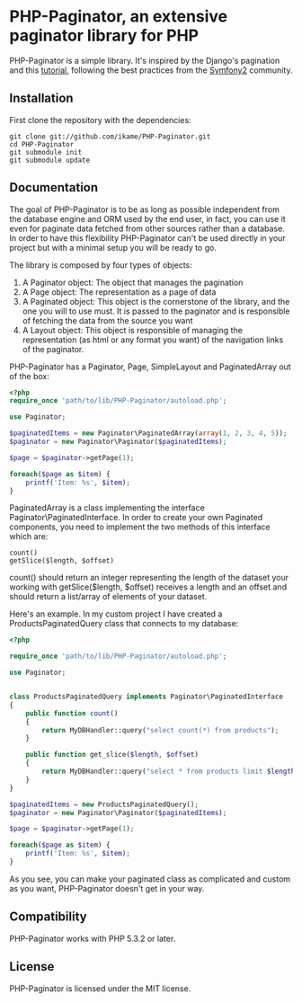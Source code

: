 # PHP-Paginator, an extensive paginator library for PHP

PHP-Paginator is a simple library. It's inspired by the Django's pagination and this [tutorial][2], following the best practices from the [Symfony2][1] community.

## Installation

First clone the repository with the dependencies:

```
git clone git://github.com/ikame/PHP-Paginator.git
cd PHP-Paginator
git submodule init
git submodule update
```

## Documentation

The goal of PHP-Paginator is to be as long as possible independent from the database
engine and ORM used by the end user, in fact, you can use it even for paginate data
fetched from other sources rather than a database.
In order to have this flexibility PHP-Paginator can't be used directly in your project
but with a minimal setup you will be ready to go.

The library is composed by four types of objects:

1. A Paginator object: The object that manages the pagination
2. A Page object: The representation as a page of data
3. A Paginated object: This object is the cornerstone of the library, and the one
you will to use must. It is passed to the paginator and is responsible
of fetching the data from the source you want
4. A Layout object: This object is responsible of managing the representation (as
html or any format you want) of the navigation links of the paginator.

PHP-Paginator has a Paginator, Page, SimpleLayout and PaginatedArray out of the box:

```php
<?php
require_once 'path/to/lib/PHP-Paginator/autoload.php';

use Paginator;

$paginatedItems = new Paginator\PaginatedArray(array(1, 2, 3, 4, 5));
$paginator = new Paginator\Paginator($paginatedItems);

$page = $paginator->getPage(1);

foreach($page as $item) {
	printf('Item: %s', $item);
}
```

PaginatedArray is a class implementing the interface Paginator\PaginatedInterface. In order to create your own Paginated components, you need to implement the two methods of this interface which are:

	count()
	getSlice($length, $offset)

count() should return an integer representing the length of the dataset your working with
getSlice($length, $offset) receives a length and an offset and should return a list/array of elements of your dataset.

Here's an example. In my custom project I have created a ProductsPaginatedQuery class that connects to my database:

```php
<?php

require_once 'path/to/lib/PHP-Paginator/autoload.php';

use Paginator;


class ProductsPaginatedQuery implements Paginator\PaginatedInterface
{
	public function count()
	{
		return MyDBHandler::query("select count(*) from products");
	}

	public function get_slice($length, $offset)
	{
		return MyDBHandler::query("select * from products limit $length offset $offset");
	}
}

$paginatedItems = new ProductsPaginatedQuery();
$paginator = new Paginator\Paginator($paginatedItems);

$page = $paginator->getPage(1);

foreach($page as $item) {
	printf('Item: %s', $item);
}

```

As you see, you can make your paginated class as complicated and custom as you want, PHP-Paginator doesn't get in your way.

## Compatibility

PHP-Paginator works with PHP 5.3.2 or later.


## License

PHP-Paginator is licensed under the MIT license.

[1]: http://symfony.com
[2]: http://www.sitepoint.com/perfect-php-pagination/